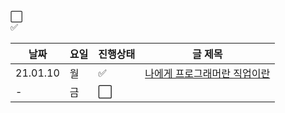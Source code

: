 :white_large_square:     
:white_check_mark:

|날짜|요일|진행상태|글 제목|
| ------ | ------ | ------ |------ |
|21.01.10 | 월 | :white_check_mark:  | [나에게 프로그래머란 직업이란](https://camel-man.tistory.com/44)|  
| - | 금 | :white_large_square:  || 


